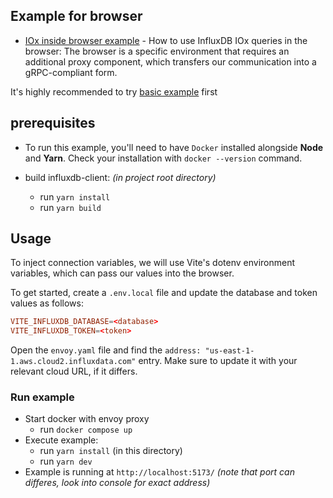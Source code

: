 ## Example for browser

- [IOx inside browser example](./src/index.ts) - How to use InfluxDB IOx queries in the browser: The browser is a specific environment that requires an additional proxy component, which transfers our communication into a gRPC-compliant form.

It's highly recommended to try [basic example](../basic/README.md) first

## prerequisites

- To run this example, you'll need to have `Docker` installed alongside **Node** and **Yarn**. Check your installation with `docker --version` command.

- build influxdb-client: *(in project root directory)*
  - run `yarn install`
  - run `yarn build`

## Usage

To inject connection variables, we will use Vite's dotenv environment variables, which can pass our values into the browser.

To get started, create a `.env.local` file and update the database and token values as follows:

```conf
VITE_INFLUXDB_DATABASE=<database>
VITE_INFLUXDB_TOKEN=<token>
```

Open the `envoy.yaml` file and find the `address: "us-east-1-1.aws.cloud2.influxdata.com"` entry. Make sure to update it with your relevant cloud URL, if it differs.

### Run example

- Start docker with envoy proxy
  - run `docker compose up`
- Execute example:
  - run `yarn install` (in this directory)
  - run `yarn dev`
- Example is running at `http://localhost:5173/` *(note that port can differes, look into console for exact address)*
